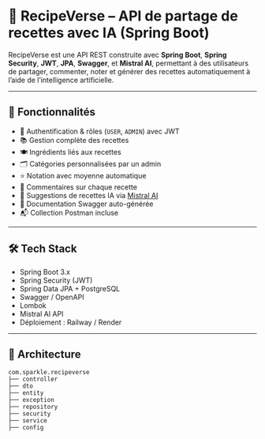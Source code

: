 # 🥗 RecipeVerse – API de partage de recettes avec IA (Spring Boot)

RecipeVerse est une API REST construite avec **Spring Boot**, **Spring Security**, **JWT**, **JPA**, **Swagger**, et **Mistral AI**, permettant à des utilisateurs de partager, commenter, noter et générer des recettes automatiquement à l’aide de l’intelligence artificielle.

---

## 🚀 Fonctionnalités

- 🔐 Authentification & rôles (`USER`, `ADMIN`) avec JWT
- 📚 Gestion complète des recettes
- 🍽️ Ingrédients liés aux recettes
- 🗂️ Catégories personnalisées par un admin
- ⭐ Notation avec moyenne automatique
- 💬 Commentaires sur chaque recette
- 🧠 Suggestions de recettes IA via [Mistral AI](https://mistral.ai)
- 🧾 Documentation Swagger auto-générée
- 📬 Collection Postman incluse

---

## 🛠️ Tech Stack

- Spring Boot 3.x  
- Spring Security (JWT)  
- Spring Data JPA + PostgreSQL  
- Swagger / OpenAPI  
- Lombok  
- Mistral AI API  
- Déploiement : Railway / Render

---

## 📂 Architecture

```text
com.sparkle.recipeverse
├── controller
├── dto
├── entity
├── exception
├── repository
├── security
├── service
├── config
